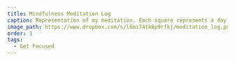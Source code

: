 ```yaml
---
title: Mindfulness Meditation Log
caption: Representation of my meditation. Each square represents a day. Saturation is how much time I meditated on that day.
image_path: https://www.dropbox.com/s/l6mi74tk8p9rfkj/meditation_log.png?raw=1
order: 1
tags:
  - Get Focused
---
```

